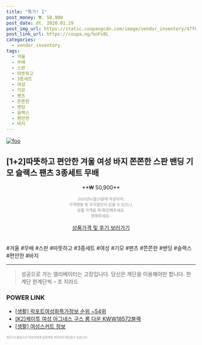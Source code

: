 ```yaml
--- 
title: "특가! 1" 
post_money: ₩. 50,900 
post_date: dt. 2020.01.29 
post_img_url: https://static.coupangcdn.com/image/vendor_inventory/47f6/be08d3f0c74bedac206d7b0fcb211c6da643201e06ea31f28a8116cced7a.jpg 
post_link_url: https://coupa.ng/bnFs8L 
categories: 
  - vendor_inventory 
tags: 
  - 겨울 
  - 무배 
  - 스판 
  - 따뜻하고 
  - 3종세트 
  - 여성 
  - 기모 
  - 팬츠 
  - 쫀쫀한 
  - 밴딩 
  - 슬랙스 
  - 편안한 
  - 바지 
--- 
```

[![foo](https://static.coupangcdn.com/image/vendor_inventory/47f6/be08d3f0c74bedac206d7b0fcb211c6da643201e06ea31f28a8116cced7a.jpg)](https://coupa.ng/bnFs8L) 

## [1+2]따뜻하고 편안한 겨울 여성 바지 쫀쫀한 스판 밴딩 기모 슬랙스 팬츠 3종세트 무배 
<p style="text-align: center;">**₩ 50,900**</p> 
<p style="text-align: center;"><span style="color: #898c8f; font-family: Georgia,Times,serif; font-size: 0.75em;">2020년01월29일에 작성되어, <br>가격변동 및 추가할인이 있을 수 있으니,<br> 상품 가격을 꼭!확인해주세요.<br>행복하세요~</span> 
</p>	 
<div markdown="0" style="text-align: center;"><a href="https://coupa.ng/bnFs8L" class="btn btn--success">상품가격 및 후기 보러가기</a></div> 
<br><br> 
  #겨울 #무배 #스판 #따뜻하고 #3종세트 #여성 #기모 #팬츠 #쫀쫀한 #밴딩 #슬랙스 #편안한 #바지 
<hr> 

> 성공으로 가는 엘리베이터는 고장입니다. 당신은 계단을 이용해야만 합니다. 한계단 한계단씩 – 조 지라드 


### POWER LINK

* <a href="https://blog.naver.com/fasyy4321/221771037030" target="_blank"> [생활] 락포트여성화특가정보 순위 ~54위</a>
* <a href="https://blog.naver.com/fasyy4321/221780541899" target="_blank">[K2]케이투 여성 아그네스 구스 롱 다운 KWW18572블랙</a>
* <a href="https://blog.naver.com/santokki14/221773665327" target="_blank"> [생활] 여성스커트 정보 </a>

<span style="color: #898c8f; font-family: Georgia,Times,serif; font-size: 0.55em;">파트너스활동으로 작성자에게 일정액의 커미션이 제공될수 있습니다.</span> 
